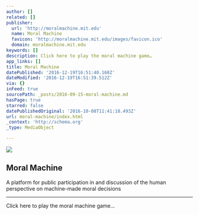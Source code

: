 ```yaml
---
author: []
related: []
publisher:
  url: 'http://moralmachine.mit.edu'
  name: Moral Machine
  favicon: 'http://moralmachine.mit.edu/images/favicon.ico'
  domain: moralmachine.mit.edu
keywords: []
description: Click here to play the moral machine game…
app_links: []
title: Moral Machine
datePublished: '2016-12-19T16:51:40.168Z'
dateModified: '2016-12-19T16:51:39.512Z'
via: {}
inFeed: true
sourcePath: _posts/2016-09-15-moral-machine.md
hasPage: true
starred: false
datePublishedOriginal: '2016-10-08T11:41:18.493Z'
url: moral-machine/index.html
_context: 'http://schema.org'
_type: MediaObject

---
```

<article style=""><img src="https://imgflo.herokuapp.com/graph/vahj1ThiexotieMo/d2df5b35f91111c7a9ab5518931a4e79/noop.jpg?input=http%3A%2F%2Fmoralmachine.mit.edu%2Fimages%2Fteaser.jpg" /><h1>Moral Machine</h1><p>A platform for public participation in and discussion of the human perspective on machine-made moral decisions</p></article>

---

Click here to play the moral machine game...